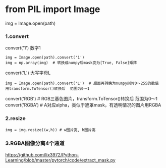# from PIL import Image
img = Image.open(path)
### 1.convert   
convert('1') 数字1

    img = Image.open(path).convert('1')   
    img = np.array(img)  # 转换成numpy后mask变为[True, False]矩阵   
    
convert('L') 大写字母L  

    img = Image.open(path).convert('L')  # 后面再转换为numpy则时0～255的数值 
    用transform.ToTensor()转换后  范围为0～1
    
convert('RGB')  # RGB三基色图片，transform.ToTensor()转换后  范围为0～1  
convert('RGBA')  # A对应alpha，类似于遮罩mask，有透明情况的图片用RGBA  
### 2.resize
    img = img.resize((w,h)) # w图片宽, h图片高
    
### 3.RGBA图像分离4个通道
https://github.com/lix3972/Python-Learning/blob/master/pytorch/code/extract_mask.py     
